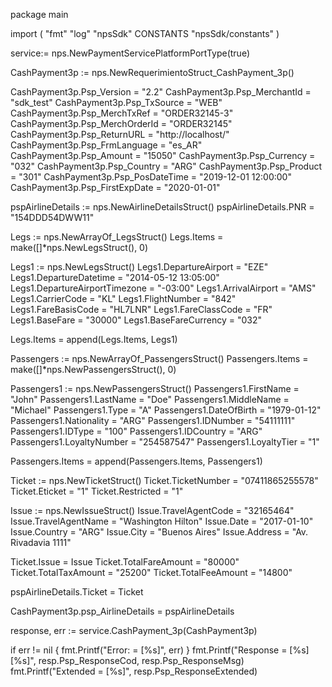 package main

import (
        "fmt"
        "log"
        "npsSdk"
        CONSTANTS "npsSdk/constants"
)

service:= nps.NewPaymentServicePlatformPortType(true)

CashPayment3p := nps.NewRequerimientoStruct_CashPayment_3p()

CashPayment3p.Psp_Version = "2.2"
CashPayment3p.Psp_MerchantId = "sdk_test"
CashPayment3p.Psp_TxSource = "WEB"
CashPayment3p.Psp_MerchTxRef = "ORDER32145-3"
CashPayment3p.Psp_MerchOrderId = "ORDER32145"
CashPayment3p.Psp_ReturnURL = "http://localhost/"
CashPayment3p.Psp_FrmLanguage = "es_AR"
CashPayment3p.Psp_Amount = "15050"
CashPayment3p.Psp_Currency = "032"
CashPayment3p.Psp_Country = "ARG"
CashPayment3p.Psp_Product = "301"
CashPayment3p.Psp_PosDateTime = "2019-12-01 12:00:00"
CashPayment3p.Psp_FirstExpDate = "2020-01-01"

pspAirlineDetails := nps.NewAirlineDetailsStruct()
pspAirlineDetails.PNR = "154DDD54DWW11"

Legs := nps.NewArrayOf_LegsStruct()
Legs.Items = make([]*nps.NewLegsStruct(), 0)

Legs1 := nps.NewLegsStruct()
Legs1.DepartureAirport = "EZE"
Legs1.DepartureDatetime = "2014-05-12 13:05:00"
Legs1.DepartureAirportTimezone = "-03:00"
Legs1.ArrivalAirport = "AMS"
Legs1.CarrierCode = "KL"
Legs1.FlightNumber = "842"
Legs1.FareBasisCode = "HL7LNR"
Legs1.FareClassCode = "FR"
Legs1.BaseFare = "30000"
Legs1.BaseFareCurrency = "032"

Legs.Items = append(Legs.Items, Legs1)

Passengers := nps.NewArrayOf_PassengersStruct()
Passengers.Items = make([]*nps.NewPassengersStruct(), 0)

Passengers1 := nps.NewPassengersStruct()
Passengers1.FirstName = "John"
Passengers1.LastName = "Doe"
Passengers1.MiddleName = "Michael"
Passengers1.Type = "A"
Passengers1.DateOfBirth = "1979-01-12"
Passengers1.Nationality = "ARG"
Passengers1.IDNumber = "54111111"
Passengers1.IDType = "100"
Passengers1.IDCountry = "ARG"
Passengers1.LoyaltyNumber = "254587547"
Passengers1.LoyaltyTier = "1"

Passengers.Items = append(Passengers.Items, Passengers1)

Ticket := nps.NewTicketStruct()
Ticket.TicketNumber = "07411865255578"
Ticket.Eticket = "1"
Ticket.Restricted = "1"

Issue := nps.NewIssueStruct()
Issue.TravelAgentCode = "32165464"
Issue.TravelAgentName = "Washington Hilton"
Issue.Date = "2017-01-10"
Issue.Country = "ARG"
Issue.City = "Buenos Aires"
Issue.Address = "Av. Rivadavia 1111"

Ticket.Issue = Issue
Ticket.TotalFareAmount = "80000"
Ticket.TotalTaxAmount = "25200"
Ticket.TotalFeeAmount = "14800"

pspAirlineDetails.Ticket = Ticket

CashPayment3p.psp_AirlineDetails = pspAirlineDetails

response, err := service.CashPayment_3p(CashPayment3p)

if err != nil {
    fmt.Printf("Error: = [%s]", err)
}
fmt.Printf("Response = [%s] [%s]", resp.Psp_ResponseCod, resp.Psp_ResponseMsg)
fmt.Printf("Extended = [%s]", resp.Psp_ResponseExtended)



